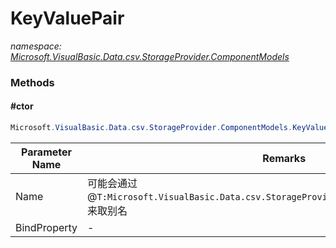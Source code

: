 ﻿# KeyValuePair
_namespace: <a href="#" onClick="load('/docs/Microsoft.VisualBasic.Data.csv.StorageProvider.ComponentModels/index.md')">Microsoft.VisualBasic.Data.csv.StorageProvider.ComponentModels</a>_





### Methods

#### #ctor
```csharp
Microsoft.VisualBasic.Data.csv.StorageProvider.ComponentModels.KeyValuePair.#ctor(System.String,System.Reflection.PropertyInfo,System.Func{System.String,System.Object})
```


|Parameter Name|Remarks|
|--------------|-------|
|Name|可能会通过@``T:Microsoft.VisualBasic.Data.csv.StorageProvider.Reflection.ColumnAttribute``来取别名|
|BindProperty|-|



